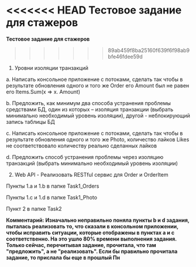 <<<<<<< HEAD
﻿Тестовое задание для стажеров
=======
**Тестовое задание для стажеров**
>>>>>>> 89ab459f8ba25160f639f6f98ab9bfe46fdee59d

1.	Уровни изоляции транзакций

a.	Написать консольное приложение с потоками, сделать так чтобы в результате обновления одного и того же Order его Amount был не равен его Items.Sum(x => x. Amount)

b.	Предложить, как минимум два способа устранения проблемы средствами БД, один из которых – изоляция транзакции (выбрать минимально необходимый уровень изоляции), другой - неблокирующий запись таблицы БД

c.	Написать консольное приложение с потоками, сделать так чтобы в результате обновления одного и того же Photo, количество лайков Likes не соответствовало количеству реально сделанных лайков

d.	Предложить способ устранения проблемы через изоляцию транзакций (выбрать минимально необходимый уровень изоляции)

2.	Web API - Реализовать RESTful сервис для Order и OrderItem

Пункты 1.а и 1.b в папке Task1_Orders

Пункты 1.c и 1.d в папке Task1_Photo

Пункт 2 в папке Task2


**Комментарий:
Изначально неправильно поняла пункты b и d задания, пыталась реализовать то, что сказали в консольном приложении, чтобы исправить
ситуации, которые отображены в пунктах a и c соответственно. На это ушло 80% времени выполнения задания. Только сейчас, перечитывая задание, прочитала, что там "предложить", а не "реализовать". Если бы правильно прочитала задание, то прислала бы еще в прошлый Пн**
